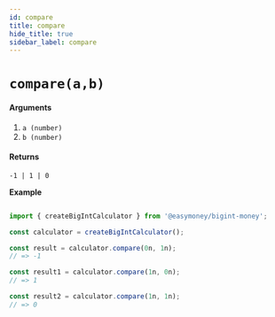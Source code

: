 ```yaml
---
id: compare
title: compare
hide_title: true
sidebar_label: compare
---
```


# `compare(a,b)`

#### Arguments

1. `a (number)`
2. `b (number)`

#### Returns

`-1 | 1 | 0`


**Example**

```js

import { createBigIntCalculator } from '@easymoney/bigint-money';

const calculator = createBigIntCalculator();

const result = calculator.compare(0n, 1n);
// => -1

const result1 = calculator.compare(1n, 0n);
// => 1

const result2 = calculator.compare(1n, 1n);
// => 0

```